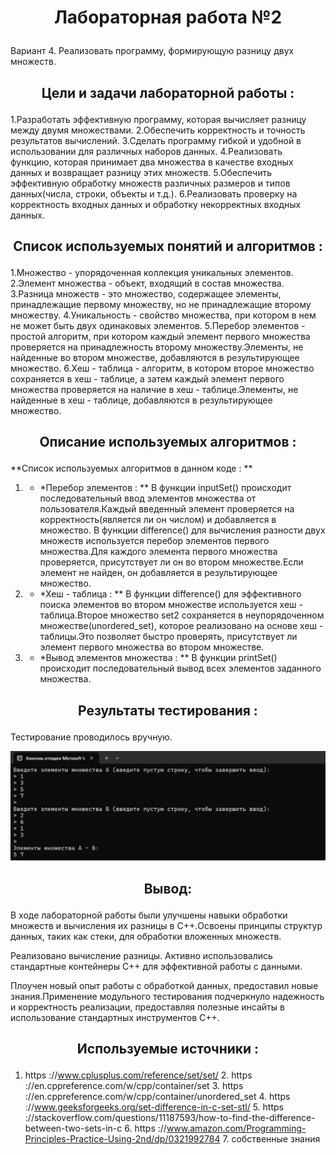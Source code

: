 # <p align="center">Лабораторная работа №2</p>

Вариант 4. Реализовать программу, формирующую разницу двух множеств.

## <p align = "center">Цели и задачи лабораторной работы : </p>
1.Разработать эффективную программу, которая вычисляет разницу между двумя множествами.
2.Обеспечить корректность и точность результатов вычислений.
3.Сделать программу гибкой и удобной в использовании для различных наборов данных.
4.Реализовать функцию, которая принимает два множества в качестве входных данных и возвращает разницу этих множеств.
5.Обеспечить эффективную обработку множеств различных размеров и типов данных(числа, строки, объекты и т.д.).
6.Реализовать проверку на корректность входных данных и обработку некорректных входных данных. 

## <p align = "center">Список используемых понятий и алгоритмов : </p>
1.Множество - упорядоченная коллекция уникальных элементов.
2.Элемент множества - объект, входящий в состав множества.
3.Разница множеств - это множество, содержащее элементы, принадлежащие первому множеству, но не принадлежащие второму множеству.
4.Уникальность - свойство множества, при котором в нем не может быть двух одинаковых элементов.
5.Перебор элементов - простой алгоритм, при котором каждый элемент первого множества проверяется на принадлежность второму множеству.Элементы, не найденные во втором множестве, добавляются в результирующее множество.
6.Хеш - таблица - алгоритм, в котором второе множество сохраняется в хеш - таблице, а затем каждый элемент первого множества проверяется на наличие в хеш - таблице.Элементы, не найденные в хеш - таблице, добавляются в результирующее множество.

## <p align = "center">Описание используемых алгоритмов : </p>
**Список используемых алгоритмов в данном коде : **

1. * *Перебор элементов : **
В функции inputSet() происходит последовательный ввод элементов множества от пользователя.Каждый введенный элемент проверяется на корректность(является ли он числом) и добавляется в множество.
В функции difference() для вычисления разности двух множеств используется перебор элементов первого множества.Для каждого элемента первого множества проверяется, присутствует ли он во втором множестве.Если элемент не найден, он добавляется в результирующее множество.

2. * *Хеш - таблица : **
В функции difference() для эффективного поиска элементов во втором множестве используется хеш - таблица.Второе множество set2 сохраняется в неупорядоченном множестве(unordered_set), которое реализовано на основе хеш - таблицы.Это позволяет быстро проверять, присутствует ли элемент первого множества во втором множестве.

3. * *Вывод элементов множества : **
В функции printSet() происходит последовательный вывод всех элементов заданного множества.


## <p align = "center">Результаты тестирования : </p>
Тестирование проводилось вручную.

![test](test.png)

## <p align = "center">Вывод:</p>

В ходе лабораторной работы были улучшены навыки обработки множеств и вычисления их разницы в C++.Освоены принципы структур данных, таких как стеки, для обработки вложенных множеств.

Реализовано вычисление разницы. Активно использовались стандартные контейнеры C++ для эффективной работы с данными.

Плоучен новый опыт работы с обработкой данных, предоставил новые знания.Применение модульного тестирования подчеркнуло надежность и корректность реализации, предоставляя полезные инсайты в использование стандартных инструментов C++.

## <p align = "center">Используемые источники : </p>
1. https ://www.cplusplus.com/reference/set/set/
	2. https ://en.cppreference.com/w/cpp/container/set
	3. https ://en.cppreference.com/w/cpp/container/unordered_set
	4. https ://www.geeksforgeeks.org/set-difference-in-c-set-stl/
	5. https ://stackoverflow.com/questions/11187593/how-to-find-the-difference-between-two-sets-in-c
	6. https ://www.amazon.com/Programming-Principles-Practice-Using-2nd/dp/0321992784
	7. собственные знания 